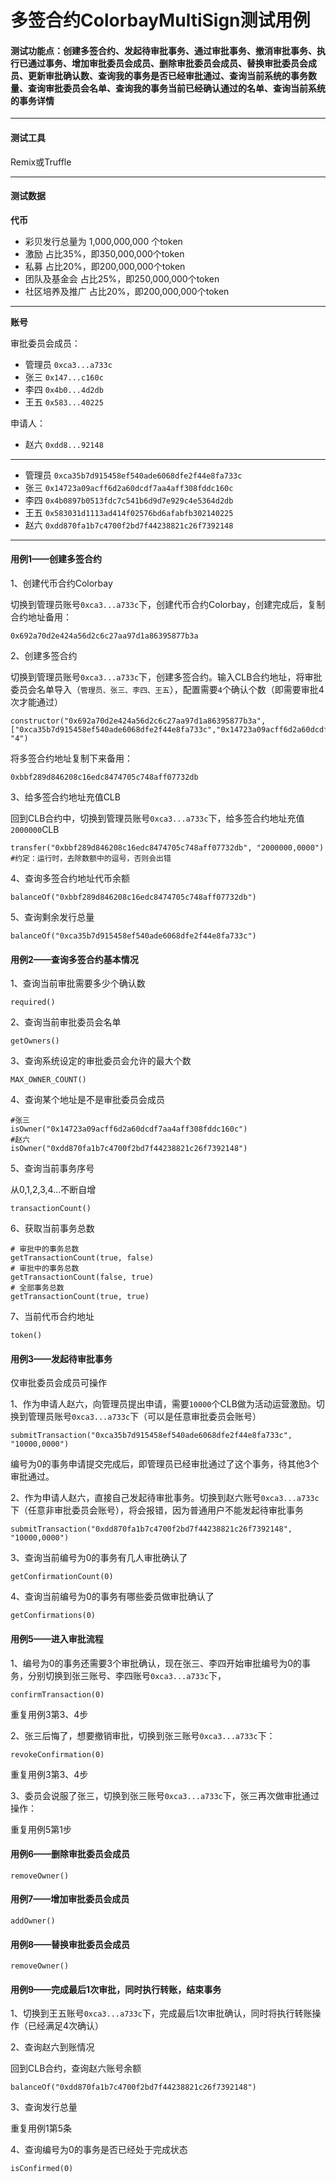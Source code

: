 # 多签合约ColorbayMultiSign测试用例
#### 测试功能点：创建多签合约、发起待审批事务、通过审批事务、撤消审批事务、执行已通过事务、增加审批委员会成员、删除审批委员会成员、替换审批委员会成员、更新审批确认数、查询我的事务是否已经审批通过、查询当前系统的事务数量、查询审批委员会名单、查询我的事务当前已经确认通过的名单、查询当前系统的事务详情

---

#### 测试工具
Remix或Truffle

---

#### 测试数据
**代币**
- 彩贝发行总量为 1,000,000,000 个token
- 激励          占比35%，即350,000,000个token
- 私募          占比20%，即200,000,000个token
- 团队及基金会    占比25%，即250,000,000个token
- 社区培养及推广  占比20%，即200,000,000个token

---
**账号**

审批委员会成员：
- 管理员 `0xca3...a733c`
- 张三  `0x147...c160c`
- 李四  `0x4b0...4d2db`
- 王五  `0x583...40225`

申请人：
- 赵六  `0xdd8...92148`

---


- 管理员 `0xca35b7d915458ef540ade6068dfe2f44e8fa733c`
- 张三  `0x14723a09acff6d2a60dcdf7aa4aff308fddc160c`
- 李四  `0x4b0897b0513fdc7c541b6d9d7e929c4e5364d2db`
- 王五  `0x583031d1113ad414f02576bd6afabfb302140225`
- 赵六  `0xdd870fa1b7c4700f2bd7f44238821c26f7392148`

---

#### 用例1——创建多签合约

1、创建代币合约Colorbay

切换到管理员账号`0xca3...a733c`下，创建代币合约Colorbay，创建完成后，复制合约地址备用：
```
0x692a70d2e424a56d2c6c27aa97d1a86395877b3a
```

2、创建多签合约

切换到管理员账号`0xca3...a733c`下，创建多签合约。输入CLB合约地址，将审批委员会名单导入（`管理员、张三、李四、王五`），配置需要`4`个确认个数（即需要审批4次才能通过）
```
constructor("0x692a70d2e424a56d2c6c27aa97d1a86395877b3a", ["0xca35b7d915458ef540ade6068dfe2f44e8fa733c","0x14723a09acff6d2a60dcdf7aa4aff308fddc160c","0x4b0897b0513fdc7c541b6d9d7e929c4e5364d2db","0x583031d1113ad414f02576bd6afabfb302140225"], "4")
```
将多签合约地址复制下来备用：
```
0xbbf289d846208c16edc8474705c748aff07732db
```

3、给多签合约地址充值CLB

回到CLB合约中，切换到管理员账号`0xca3...a733c`下，给多签合约地址充值`2000000`CLB
```
transfer("0xbbf289d846208c16edc8474705c748aff07732db", "2000000,0000") #约定：运行时，去除数额中的逗号，否则会出错
```

4、查询多签合约地址代币余额

```
balanceOf("0xbbf289d846208c16edc8474705c748aff07732db")
```

5、查询剩余发行总量

```
balanceOf("0xca35b7d915458ef540ade6068dfe2f44e8fa733c")
```

#### 用例2——查询多签合约基本情况

1、查询当前审批需要多少个确认数

```
required()
```

2、查询当前审批委员会名单

```
getOwners()
```

3、查询系统设定的审批委员会允许的最大个数

```
MAX_OWNER_COUNT()
```

4、查询某个地址是不是审批委员会成员

```
#张三
isOwner("0x14723a09acff6d2a60dcdf7aa4aff308fddc160c")
#赵六
isOwner("0xdd870fa1b7c4700f2bd7f44238821c26f7392148")
```

5、查询当前事务序号

从0,1,2,3,4...不断自增
```
transactionCount()
```

6、获取当前事务总数

```
# 审批中的事务总数
getTransactionCount(true, false)
# 审批中的事务总数
getTransactionCount(false, true)
# 全部事务总数
getTransactionCount(true, true)
```

7、当前代币合约地址

```
token()
```


#### 用例3——发起待审批事务

仅审批委员会成员可操作

1、作为申请人赵六，向管理员提出申请，需要`10000`个CLB做为活动运营激励。切换到管理员账号`0xca3...a733c`下（可以是任意审批委员会账号）

```
submitTransaction("0xca35b7d915458ef540ade6068dfe2f44e8fa733c", "10000,0000")
```
编号为0的事务申请提交完成后，即管理员已经审批通过了这个事务，待其他3个审批通过。

2、作为申请人赵六，直接自己发起待审批事务。切换到赵六账号`0xca3...a733c`下（任意非审批委员会账号），将会报错，因为普通用户不能发起待审批事务
```
submitTransaction("0xdd870fa1b7c4700f2bd7f44238821c26f7392148", "10000,0000")
```

3、查询当前编号为0的事务有几人审批确认了
```
getConfirmationCount(0)
```

4、查询当前编号为0的事务有哪些委员做审批确认了
```
getConfirmations(0)
```

#### 用例5——进入审批流程

1、编号为0的事务还需要3个审批确认，现在张三、李四开始审批编号为0的事务，分别切换到张三账号、李四账号`0xca3...a733c`下，
```
confirmTransaction(0)
```
重复用例3第3、4步

2、张三后悔了，想要撤销审批，切换到张三账号`0xca3...a733c`下：

```
revokeConfirmation(0)
```
重复用例3第3、4步

3、委员会说服了张三，切换到张三账号`0xca3...a733c`下，张三再次做审批通过操作：

重复用例5第1步

#### 用例6——删除审批委员会成员
```
removeOwner()
```
#### 用例7——增加审批委员会成员
```
addOwner()
```
#### 用例8——替换审批委员会成员
```
removeOwner()
```

#### 用例9——完成最后1次审批，同时执行转账，结束事务

1、切换到王五账号`0xca3...a733c`下，完成最后1次审批确认，同时将执行转账操作（已经满足4次确认）

2、查询赵六到账情况

回到CLB合约，查询赵六账号余额
```
balanceOf("0xdd870fa1b7c4700f2bd7f44238821c26f7392148")
```

3、查询发行总量

重复用例1第5条

4、查询编号为0的事务是否已经处于完成状态

```
isConfirmed(0)
```
